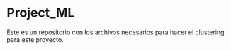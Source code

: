 # Project_ML

Este es un repositorio con los archivos necesarios para hacer el clustering para este proyecto.
